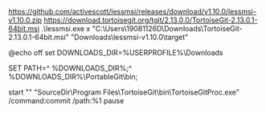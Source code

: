 https://github.com/activescott/lessmsi/releases/download/v1.10.0/lessmsi-v1.10.0.zip
https://download.tortoisegit.org/tgit/2.13.0.0/TortoiseGit-2.13.0.1-64bit.msi
.\lessmsi.exe x "C:\Users\19081126D\Downloads\TortoiseGit-2.13.0.1-64bit.msi" "Downloads\lessmsi-v1.10.0\target\"

@echo off
set DOWNLOADS_DIR=%USERPROFILE%\Downloads

SET PATH=^
%DOWNLOADS_DIR%;^
%DOWNLOADS_DIR%\PortableGit\bin;

start "" "SourceDir\Program Files\TortoiseGit\bin\TortoiseGitProc.exe" /command:commit /path:%1
pause
